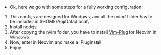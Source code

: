 - Ok, here we go with some steps for a fully working configuration:

1. This configs are designed for Windows, and all the nvim/ folder has to be included in $HOME\AppData\Local\
2. Install nodejs
3. After copying the nvim folder, you have to install [Vim-Plug](https://github.com/junegunn/vim-plug) for Neovim in Windows
4. Now, enter in Neovim and make a :PlugInstall
5. Enjoy

